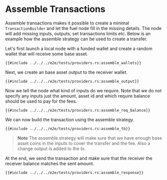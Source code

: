 # Assemble Transactions

Assemble transactions makes it possible to create a minimal `TransactionBuilder` and let the fuel node fill in the missing details. The node will add missing inputs, outputs, set transactions limits etc. Below is an example how the assemble strategy can be used to create a transfer.

Let's first launch a local node with a funded wallet and create a random wallet that will receive some base asset.

```rust,ignore
{{#include ../../../e2e/tests/providers.rs:assemble_wallets}}
```

Next, we create an base asset output to the receiver wallet.

```rust,ignore
{{#include ../../../e2e/tests/providers.rs:assemble_output}}
```

Now we tell the node what kind of inputs do we require. Note that we do not specify any inputs just the amount, asset id and which require balance should be used to pay for the fees.

```rust,ignore
{{#include ../../../e2e/tests/providers.rs:assemble_req_balance}}
```

We can now build the transaction using the assemble strategy.

```rust,ignore
{{#include ../../../e2e/tests/providers.rs:assemble_tb}}
```

> **Note** The assemble strategy will make sure that we have enough base asset coins in the inputs to cover the transfer and the fee. Also a change output is added to the tx.

At the end, we send the transaction and make sure that the receiver the receiver balance matches the sent amount.

```rust,ignore
{{#include ../../../e2e/tests/providers.rs:assemble_response}}
```
